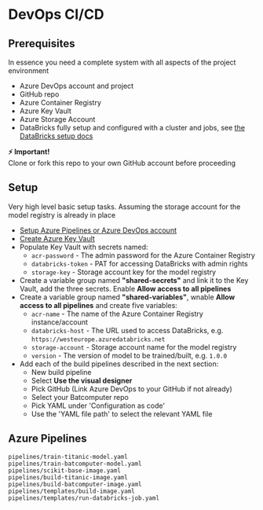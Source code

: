 # DevOps CI/CD

## Prerequisites  
In essence you need a complete system with all aspects of the project environment

- Azure DevOps account and project
- GitHub repo
- Azure Container Registry
- Azure Key Vault
- Azure Storage Account
- DataBricks fully setup and configured with a cluster and jobs, see [the DataBricks setup docs](../databricks)

**⚡ Important!**  
Clone or fork this repo to your own GitHub account before proceeding

## Setup
Very high level basic setup tasks. Assuming the storage account for the model registry is already in place

- [Setup Azure Pipelines or Azure DevOps account](https://azure.microsoft.com/en-gb/services/devops/pipelines/)
- [Create Azure Key Vault](https://docs.microsoft.com/en-us/azure/key-vault/quick-create-portal)
- Populate Key Vault with secrets named:
  - `acr-password` - The admin password for the Azure Container Registry
  - `databricks-token` - PAT for accessing DataBricks with admin rights
  - `storage-key` - Storage account key for the model registry
- Create a variable group named **"shared-secrets"** and link it to the Key Vault, add the three secrets. Enable **Allow access to all pipelines**
- Create a variable group named **"shared-variables"**, wnable **Allow access to all pipelines** and create five variables:
  - `acr-name` - The name of the Azure Container Registry instance/account
  - `databricks-host` - The URL used to access DataBricks, e.g. `https://westeurope.azuredatabricks.net`
  - `storage-account` - Storage account name for the model registry
  - `version` - The version of model to be trained/built, e.g. `1.0.0`
- Add each of the build pipelines described in the next section:
  - New build pipeline
  - Select **Use the visual designer** 
  - Pick GitHub (Link Azure DevOps to your GitHub if not already)
  - Select your Batcomputer repo
  - Pick YAML under 'Configuration as code'
  - Use the 'YAML file path' to select the relevant YAML file

## Azure Pipelines
```
pipelines/train-titanic-model.yaml
pipelines/train-batcomputer-model.yaml
pipelines/scikit-base-image.yaml
pipelines/build-titanic-image.yaml
pipelines/build-batcomputer-image.yaml
pipelines/templates/build-image.yaml
pipelines/templates/run-databricks-job.yaml
```